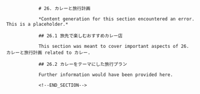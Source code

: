 
                # 26. カレーと旅行計画
                
                *Content generation for this section encountered an error. This is a placeholder.*
                
                ## 26.1 旅先で楽しむおすすめカレー店
                
                This section was meant to cover important aspects of 26. カレーと旅行計画 related to カレー.
                
                ## 26.2 カレーをテーマにした旅行プラン
                
                Further information would have been provided here.
                
                <!--END_SECTION-->
                